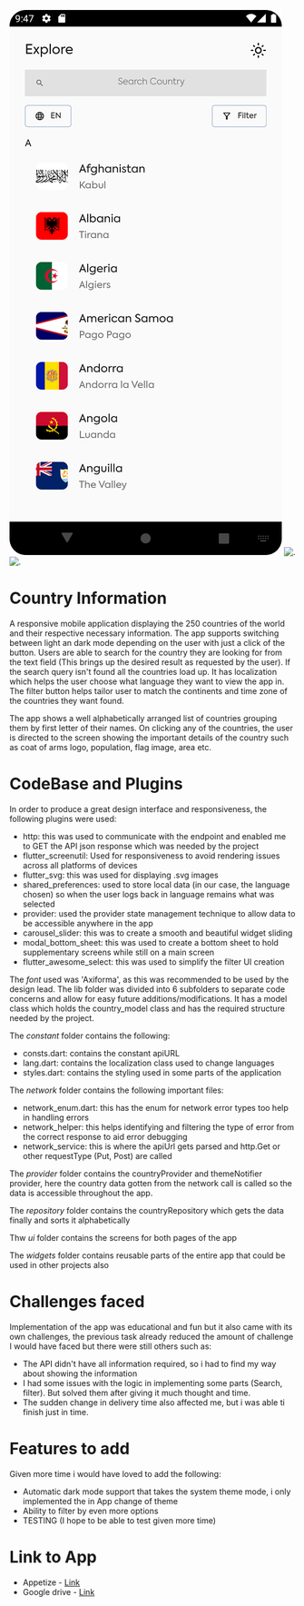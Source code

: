 

![.](https://github.com/AbassLanre/hng9_country_info/blob/master/Screenshot_20221112_171915.png) ![.]() ![.]()



# Country Information

A responsive mobile application displaying the 250 countries of the world and their respective necessary information.
The app supports switching between light an dark mode depending on the user with just a click of the button. Users are able to search for the 
country they are looking for from the text field (This brings up the desired result as requested by the user). If the search query isn't found all the countries load up.
It has localization which helps the user choose what language they want to view the app in. The filter button helps 
tailor user to match the continents and time zone of the countries they want found.

The app shows a well alphabetically arranged list of countries grouping them by first letter of their names. On clicking any of the countries, the 
user is directed to the screen showing the important details of the country such as coat of arms logo, population, flag image,
area etc. 

# CodeBase and Plugins

In order to produce a great design interface and responsiveness, the following plugins were used:

- http: this was used to communicate with the endpoint and enabled me to GET the API json response which was needed by the project
- flutter_screenutil: Used for responsiveness to avoid rendering issues across all platforms of devices
- flutter_svg: this was used for displaying .svg images
- shared_preferences: used to store local data (in our case, the language chosen) so when the user logs back in language remains what was selected
- provider: used the provider state management technique to allow data to be accessible anywhere in the app
- carousel_slider: this was to create a smooth and beautiful widget sliding 
- modal_bottom_sheet: this was used to create a bottom sheet to hold supplementary screens while still on a main screen
- flutter_awesome_select: this was used to simplify the filter UI creation

The *font* used was 'Axiforma', as this was recommended to be used by the design lead. The lib folder was divided into 6 subfolders to separate
code concerns and allow for easy future additions/modifications.
It has a model class which holds the country_model class and has the required structure needed by the project.

The *constant* folder contains the following:
- consts.dart: contains the constant apiURL
- lang.dart: contains the localization class used to change languages
- styles.dart: contains the styling used in some parts of the application

The *network* folder contains the following important files:
- network_enum.dart: this has the enum for network error types too help in handling errors
- network_helper: this helps identifying and filtering the type of error from the correct response to aid error debugging
- network_service: this is where the apiUrl gets parsed and http.Get or other requestType (Put, Post) are called

The *provider* folder contains the countryProvider and themeNotifier provider, here the country data gotten from the network call 
is called so the data is accessible throughout the app.

The *repository* folder contains the countryRepository which gets the data finally and sorts it alphabetically

Thw *ui* folder contains the screens for both pages of the app

The *widgets* folder contains reusable parts of the entire app that could be used in other projects also


# Challenges faced

Implementation of the app was educational and fun but it also came with its own challenges, the previous task already reduced the amount of challenge I would have faced but there were 
still others such as:

- The API didn't have all information required, so i had to find my way about showing the information
- I had some issues with the logic in implementing some parts (Search, filter). But solved them after giving it much thought and time.
- The sudden change in delivery time also affected me, but i was able ti finish just in time.


# Features to add

Given more time i would have loved to add the following:
- Automatic dark mode support that takes the system theme mode, i only implemented the in App change of theme
- Ability to filter by even more options
- TESTING (I hope to be able to test given more time)


# Link to App

- Appetize - [Link](https://appetize.io/app/kxjlqu7emvxewtzc5jrpwwq6ya?device=pixel4&osVersion=11.0&scale=75)
- Google drive - [Link](https://drive.google.com/file/d/1fX7SvmvNk9yEzAtKXBpvx__UIg8F7Al-/view?usp=share_link)
